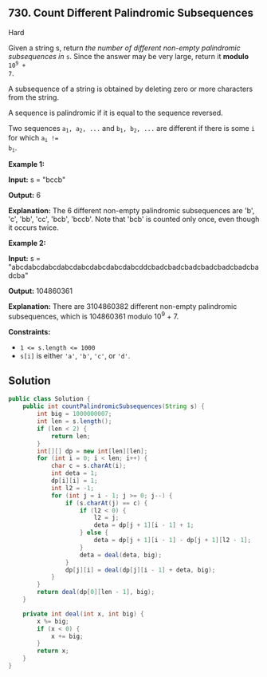 ## 730\. Count Different Palindromic Subsequences

Hard

Given a string s, return _the number of different non-empty palindromic subsequences in_ `s`. Since the answer may be very large, return it **modulo** <code>10<sup>9</sup> + 7</code>.

A subsequence of a string is obtained by deleting zero or more characters from the string.

A sequence is palindromic if it is equal to the sequence reversed.

Two sequences <code>a<sub>1</sub>, a<sub>2</sub>, ...</code> and <code>b<sub>1</sub>, b<sub>2</sub>, ...</code> are different if there is some `i` for which <code>a<sub>i</sub> != b<sub>i</sub></code>.

**Example 1:**

**Input:** s = "bccb"

**Output:** 6

**Explanation:** The 6 different non-empty palindromic subsequences are 'b', 'c', 'bb', 'cc', 'bcb', 'bccb'. Note that 'bcb' is counted only once, even though it occurs twice.

**Example 2:**

**Input:** s = "abcdabcdabcdabcdabcdabcdabcdabcddcbadcbadcbadcbadcbadcbadcbadcba"

**Output:** 104860361

**Explanation:** There are 3104860382 different non-empty palindromic subsequences, which is 104860361 modulo 10<sup>9</sup> + 7.

**Constraints:**

*   `1 <= s.length <= 1000`
*   `s[i]` is either `'a'`, `'b'`, `'c'`, or `'d'`.

## Solution

```java
public class Solution {
    public int countPalindromicSubsequences(String s) {
        int big = 1000000007;
        int len = s.length();
        if (len < 2) {
            return len;
        }
        int[][] dp = new int[len][len];
        for (int i = 0; i < len; i++) {
            char c = s.charAt(i);
            int deta = 1;
            dp[i][i] = 1;
            int l2 = -1;
            for (int j = i - 1; j >= 0; j--) {
                if (s.charAt(j) == c) {
                    if (l2 < 0) {
                        l2 = j;
                        deta = dp[j + 1][i - 1] + 1;
                    } else {
                        deta = dp[j + 1][i - 1] - dp[j + 1][l2 - 1];
                    }
                    deta = deal(deta, big);
                }
                dp[j][i] = deal(dp[j][i - 1] + deta, big);
            }
        }
        return deal(dp[0][len - 1], big);
    }

    private int deal(int x, int big) {
        x %= big;
        if (x < 0) {
            x += big;
        }
        return x;
    }
}
```